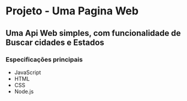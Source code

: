 # Projeto - Uma Pagina Web 

## Uma Api Web simples, com funcionalidade de Buscar cidades e Estados

### Especificações principais

* JavaScript
* HTML
* CSS
* Node.js


